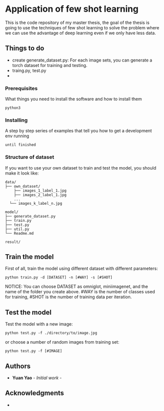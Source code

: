 # Application of few shot learning

This is the code repository of my master thesis, the goal of the thesis is going to use the techniques of few shot learning to solve the problem where we can use the advantage of deep learning even if we only have less data.

## Things to do

* create generate_dataset.py: For each image sets, you can generate a torch dataset for training and testing.
* traing.py, test.py
* 
### Prerequisites

What things you need to install the software and how to install them

```
python3
```

### Installing

A step by step series of examples that tell you how to get a development env running
```
until finished
```
### Structure of dataset

If you want to use your own dataset to train and test the model, you should make it look like:
```
data/
├── own_dataset/
	├── images_1_label_1.jpg  
	├── images_2_label_1.jpg 
	...
  └── images_k_label_n.jpg

model/
├── generate_dataset.py
├── train.py
├── test.py
├── util.py
└── Readme.md

result/
```

## Train the model

First of all, train the model using different dataset with different parameters:
```
python train.py -d [DATASET] -n [#WAY] -s [#SHOT]
```
NOTICE: You can choose DATASET as omniglot, miniimagenet, and the name of the folder you create above.
#WAY is the number of classes used for training, #SHOT is the number of training data per iteration.

## Test the model

Test the model with a new image:
```
python test.py -f ./directory/to/image.jpg
```
or choose a number of random images from training set:
```
python test.py -f [#IMAGE]
```

## Authors

* **Yuan Yao** - *Initial work* - 

## Acknowledgments
* 
